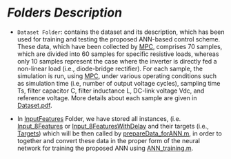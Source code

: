 # *Folders Description*
* `Dataset Folder`: contains the dataset and its description, which has been used for training and testing the proposed ANN-based control scheme. These data, which have been collected by [MPC](https://github.com/IhabMohamed/MPC-3-Phase-Inverters), comprises 70 samples, which are divided into 60 samples for specific resistive loads, whereas only 10 samples represent the case where the inverter is directly fed a non-linear load (i.e., diode-bridge rectifier). For each sample, the simulation is run, using [MPC](https://github.com/IhabMohamed/MPC-3-Phase-Inverters), under various operating conditions such as simulation time (i.e, number of output voltage cycles), sampling time Ts, filter capacitor C, filter inductance L, DC-link voltage Vdc, and reference voltage. More details about each sample are given in
[Dataset.pdf](Dataset/Dataset.pdf). 

* In [InputFeatures](Dataset/InputFeatures) Folder, we have stored all instances,
(i.e. [Input_8Features](Dataset/InputFeatures/Input_8Features) or [Input_8FeaturesWithDelay](Dataset/InputFeatures/Input_8FeaturesWithDelay) and their targets (i.e., [Targets](Dataset/InputFeatures/Targets)) which will be then called by [prepareData_forANN.m](prepareData_forANN.m), in order to together and convert these data in the proper form of the neural network for training the proposed ANN using [ANN_training.m](ANN_training.m).    

